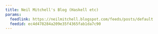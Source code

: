 ```yaml
---
title: Neil Mitchell's Blog (Haskell etc)
params:
  feedlink: https://neilmitchell.blogspot.com/feeds/posts/default
  feedid: ec4d478284a209e35f4365fab1da7c90
---
```

